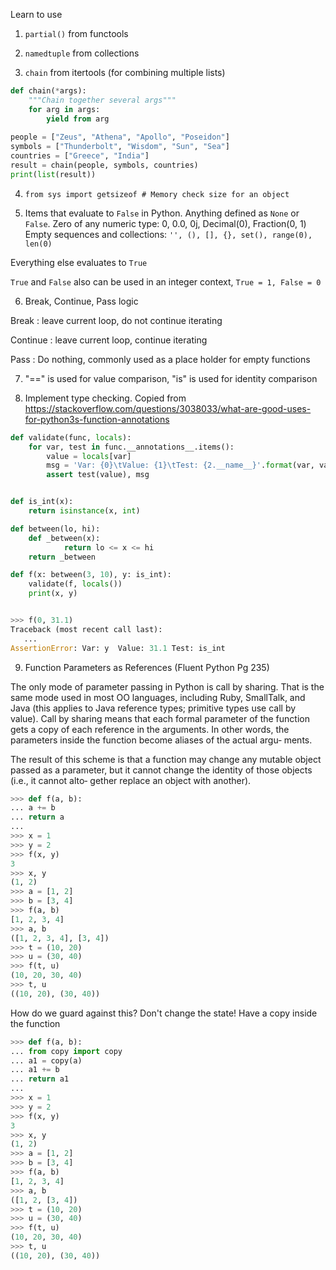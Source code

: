 Learn to use 

1. `partial()` from functools

2. `namedtuple` from collections

3. `chain` from itertools (for combining multiple lists)

```python
def chain(*args):
    """Chain together several args"""
    for arg in args:
        yield from arg
        
people = ["Zeus", "Athena", "Apollo", "Poseidon"]
symbols = ["Thunderbolt", "Wisdom", "Sun", "Sea"]
countries = ["Greece", "India"]
result = chain(people, symbols, countries)
print(list(result))
```

4. `from sys import getsizeof # Memory check size for an object`

5. Items that evaluate to `False` in Python.
Anything defined as `None` or `False`.
Zero of any numeric type: 0, 0.0, 0j, Decimal(0), Fraction(0, 1)
Empty sequences and collections: `'', (), [], {}, set(), range(0), len(0)`

Everything else evaluates to `True`

`True` and `False` also can be used in an integer context, `True = 1, False = 0`

6. Break, Continue, Pass logic

Break : leave current loop, do not continue iterating

Continue : leave current loop, continue iterating

Pass : Do nothing, commonly used as a place holder for empty functions

7. "==" is used for value comparison, "is" is used for identity comparison

8. Implement type checking. Copied from https://stackoverflow.com/questions/3038033/what-are-good-uses-for-python3s-function-annotations
```python
def validate(func, locals):
    for var, test in func.__annotations__.items():
        value = locals[var]
        msg = 'Var: {0}\tValue: {1}\tTest: {2.__name__}'.format(var, value, test)
        assert test(value), msg


def is_int(x):
    return isinstance(x, int)

def between(lo, hi):
    def _between(x):
            return lo <= x <= hi
    return _between

def f(x: between(3, 10), y: is_int):
    validate(f, locals())
    print(x, y)


>>> f(0, 31.1)
Traceback (most recent call last):
   ... 
AssertionError: Var: y  Value: 31.1 Test: is_int
```

9. Function Parameters as References (Fluent Python Pg 235)

The only mode of parameter passing in Python is call by sharing. That is the same
mode used in most OO languages, including Ruby, SmallTalk, and Java (this applies
to Java reference types; primitive types use call by value). Call by sharing means that
each formal parameter of the function gets a copy of each reference in the arguments.
In other words, the parameters inside the function become aliases of the actual argu‐
ments.

The result of this scheme is that a function may change any mutable object passed as
a parameter, but it cannot change the identity of those objects (i.e., it cannot alto‐
gether replace an object with another). 

```python
>>> def f(a, b):
... a += b
... return a
...
>>> x = 1
>>> y = 2
>>> f(x, y)
3
>>> x, y
(1, 2)
>>> a = [1, 2]
>>> b = [3, 4]
>>> f(a, b)
[1, 2, 3, 4]
>>> a, b
([1, 2, 3, 4], [3, 4])
>>> t = (10, 20)
>>> u = (30, 40)
>>> f(t, u)
(10, 20, 30, 40)
>>> t, u
((10, 20), (30, 40))
```

How do we guard against this? Don't change the state!
Have a copy inside the function

```python
>>> def f(a, b):
... from copy import copy
... a1 = copy(a)
... a1 += b
... return a1
...
>>> x = 1
>>> y = 2
>>> f(x, y)
3
>>> x, y
(1, 2)
>>> a = [1, 2]
>>> b = [3, 4]
>>> f(a, b)
[1, 2, 3, 4]
>>> a, b
([1, 2, [3, 4])
>>> t = (10, 20)
>>> u = (30, 40)
>>> f(t, u)
(10, 20, 30, 40)
>>> t, u
((10, 20), (30, 40))

```
